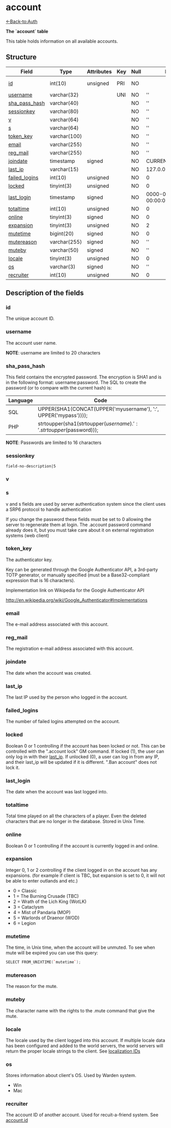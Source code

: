 # account

[<-Back-to:Auth](database-auth.md)

**The \`account\` table**

This table holds information on all available accounts.

## Structure

| Field               | Type         | Attributes | Key | Null | Default             | Extra          | Comment    |
|---------------------|--------------|------------|-----|------|---------------------|----------------|------------|
| [id][1]             | int(10)      | unsigned   | PRI | NO   |                     | Auto increment | Identifier |
| [username][2]       | varchar(32)  |            | UNI | NO   | ''                  |                |            |
| [sha_pass_hash][3]  | varchar(40)  |            |     | NO   | ''                  |                |            |
| [sessionkey][4]     | varchar(80)  |            |     | NO   | ''                  |                |            |
| [v][5]              | varchar(64)  |            |     | NO   | ''                  |                |            |
| [s][6]              | varchar(64)  |            |     | NO   | ''                  |                |            |
| [token_key][7]      | varchar(100) |            |     | NO   | ''                  |                |            |
| [email][8]          | varchar(255) |            |     | NO   | ''                  |                |            |
| [reg_mail][9]       | varchar(255) |            |     | NO   | ''                  |                |            |
| [joindate][10]      | timestamp    | signed     |     | NO   | CURRENT_TIMESTAMP   |                |            |
| [last_ip][11]       | varchar(15)  |            |     | NO   | 127.0.0.1           |                |            |
| [failed_logins][12] | int(10)      | unsigned   |     | NO   | 0                   |                |            |
| [locked][13]        | tinyint(3)   | unsigned   |     | NO   | 0                   |                |            |
| [last_login][14]    | timestamp    | signed     |     | NO   | 0000-00-00 00:00:00 |                |            |
| [totaltime][15]     | int(10)      | unsigned   |     | NO   | 0                   |                |            |
| [online][16]        | tinyint(3)   | signed     |     | NO   | 0                   |                |            |
| [expansion][17]     | tinyint(3)   | unsigned   |     | NO   | 2                   |                |            |
| [mutetime][18]      | bigint(20)   | signed     |     | NO   | 0                   |                |            |
| [mutereason][19]    | varchar(255) | signed     |     | NO   | ''                  |                |            |
| [muteby][20]        | varchar(50)  | signed     |     | NO   | ''                  |                |            |
| [locale][21]        | tinyint(3)   | unsigned   |     | NO   | 0                   |                |            |
| [os][22]            | varchar(3)   | signed     |     | NO   | ''                  |                |            |
| [recruiter][23]     | int(10)      | unsigned   |     | NO   | 0                   |                |            |


[1]: #id
[2]: #username
[3]: #sha_pass_hash
[4]: #sessionkey
[5]: #v
[6]: #s
[7]: #token_key
[8]: #email
[9]: #reg_mail
[10]: #joindate
[11]: #last_ip
[12]: #failed_logins
[13]: #locked
[14]: #last_login
[15]: #totaltime
[16]: #online
[17]: #expansion
[18]: #mutetime
[19]: #mutereason
[20]: #muteby
[21]: #locale
[22]: #os
[23]: #recruiter


## Description of the fields

### id

The unique account ID.

### username

The account user name.

**NOTE**: username are limited to 20 characters

### sha\_pass\_hash

This field contains the encrypted password. The encryption is SHA1 and is in the following format: username:password. The SQL to create the password (or to compare with the current hash) is:

| Language | Code                                                                |
|----------|---------------------------------------------------------------------|
| SQL      | UPPER(SHA1(CONCAT(UPPER('myusername'), ':', UPPER('mypass'))));     |
| PHP      | strtoupper(sha1(strtoupper($username).':'.strtoupper($password)));  |

**NOTE**: Passwords are limited to 16 characters

### sessionkey

`field-no-description|5`

### v
### s

v and s fields are used by server authentication system since the client uses a SRP6 protocol to handle authentication

If you change the password these fields must be set to 0 allowing the server to regenerate them at login. 
The .account password command already does it, but you must take care about it on external registration systems (web client)

### **token\_key**

The authenticator key.

Key can be generated through the Google Authenticator API, a 3rd-party TOTP generator, or manually specified (must be a Base32-compliant expression that is 16 characters).

Implementation link on Wikipedia for the Google Authenticator API

<http://en.wikipedia.org/wiki/Google_Authenticator#Implementations>

### email

The e-mail address associated with this account.

### reg\_mail

The registration e-mail address associated with this account.

### joindate

The date when the account was created.

### last\_ip

The last IP used by the person who logged in the account.

### failed\_logins

The number of failed logins attempted on the account.

### locked

Boolean 0 or 1 controlling if the account has been locked or not. This can be controlled with the ".account lock" GM command. If locked (1), the user can only log in with their [last\_ip](#account-last_ip). If unlocked (0), a user can log in from any IP, and their last\_ip will be updated if it is different. ".Ban account" does not lock it.

### last\_login

The date when the account was last logged into.

### totaltime

Total time played on all the characters of a player. Even the deleted characters that are no longer in the database.
Stored in Unix Time.

### online

Boolean 0 or 1 controlling if the account is currently logged in and online.

### expansion

Integer 0, 1 or 2 controlling if the client logged in on the account has any expansions. (for example if client is TBC, but expansion is set to 0, it will not be able to enter outlands and etc.)

-   0 = Classic
-   1 = The Burning Crusade (TBC)
-   2 = Wrath of the Lich King (WotLK)
-   3 = Cataclysm
-   4 = Mist of Pandaria (MOP)
-   5 = Warlords of Draenor (WOD)
-   6 = Legion

### mutetime

The time, in Unix time, when the account will be unmuted. To see when mute will be expired you can use this query:

``` cpp
SELECT FROM_UNIXTIME(`mutetime`);
```

### mutereason

The reason for the mute.

### muteby

The character name with the rights to the .mute command that give the mute.

### locale

The locale used by the client logged into this account. If multiple locale data has been configured and added to the world servers, the world servers will return the proper locale strings to the client. See [localization IDs](Localization_lang)

### os

Stores information about client's OS. Used by Warden system.

-   Win
-   Mac

### recruiter

The account ID of another account. Used for recuit-a-friend system. See [account.id](account#id)

